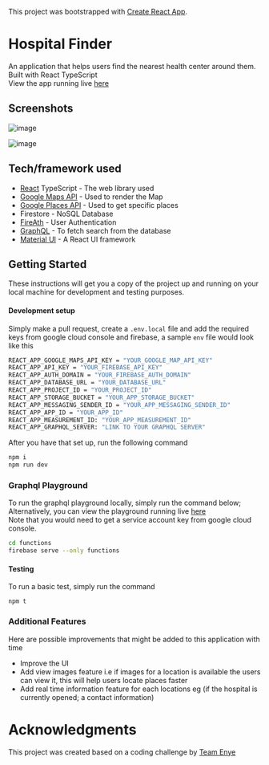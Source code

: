 This project was bootstrapped with [Create React App](https://github.com/facebook/create-react-app).

# Hospital Finder

An application that helps users find the nearest health center around them. Built with React TypeScript <br />View the app running live [here](https://hospital-map-finder.herokuapp.com/)
<br />

## Screenshots

![image](https://user-images.githubusercontent.com/42512400/84760958-ab418180-afc0-11ea-997c-9b48dfd0e3aa.png)

![image](https://user-images.githubusercontent.com/42512400/84761090-d6c46c00-afc0-11ea-9085-3e7f747c5a88.png)

## Tech/framework used

- [React](https://reactjs.org/) TypeScript - The web library used
- [Google Maps API](https://cloud.google.com/maps-platform/maps/) - Used to render the Map
- [Google Places API](https://cloud.google.com/maps-platform/places/) - Used to get specific places
- Firestore - NoSQL Database
- [FireAth](https://firebase.google.com/docs/auth/) - User Authentication
- [GraphQL](https://graphql.org/) - To fetch search from the database
- [Material UI](material-ui.com) - A React UI framework

## Getting Started

These instructions will get you a copy of the project up and running on your local machine for development and testing purposes.

#### Development setup

Simply make a pull request, create a `.env.local` file and add the required keys from google cloud console and firebase,
a sample `env` file would look like this

```sh
REACT_APP_GOOGLE_MAPS_API_KEY = "YOUR_GOOGLE_MAP_API_KEY"
REACT_APP_API_KEY = "YOUR_FIREBASE_API_KEY"
REACT_APP_AUTH_DOMAIN = "YOUR_FIREBASE_AUTH_DOMAIN"
REACT_APP_DATABASE_URL = "YOUR_DATABASE_URL"
REACT_APP_PROJECT_ID = "YOUR_PROJECT_ID"
REACT_APP_STORAGE_BUCKET = "YOUR_APP_STORAGE_BUCKET"
REACT_APP_MESSAGING_SENDER_ID = "YOUR_APP_MESSAGING_SENDER_ID"
REACT_APP_APP_ID = "YOUR_APP_ID"
REACT_APP_MEASUREMENT_ID: "YOUR_APP_MEASUREMENT_ID"
REACT_APP_GRAPHQL_SERVER: "LINK TO YOUR GRAPHQL SERVER"
```

After you have that set up, run the following command

```sh
npm i
npm run dev
```

### Graphql Playground

To run the graphql playground locally, simply run the command below; Alternatively, you can view the playground running live [here](https://us-central1-hospital-finder-1992e.cloudfunctions.net/graphql)<br />
Note that you would need to get a service account key from google cloud console.

```sh
cd functions
firebase serve --only functions
```

#### Testing

To run a basic test, simply run the command

```
npm t
```

### Additional Features

Here are possible improvements that might be added to this application with time

- Improve the UI
- Add view images feature i.e if images for a location is available the users can view it, this will help users locate places faster
- Add real time information feature for each locations eg (if the hospital is currently opened; a contact information)

# Acknowledgments

This project was created based on a coding challenge by [Team Enye](https://www.enye.tech/)
